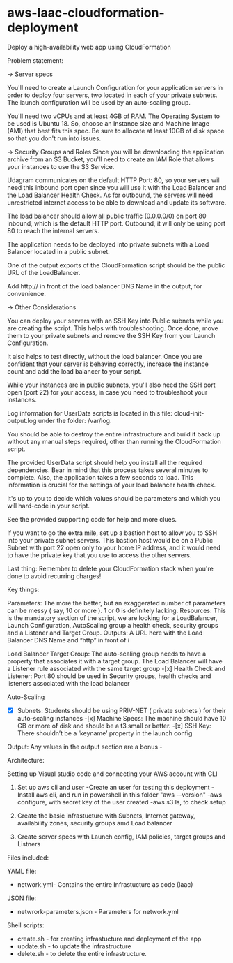 # aws-Iaac-cloudformation-deployment
Deploy a high-availability web app using CloudFormation

Problem statement:

-> Server specs

You'll need to create a Launch Configuration for your application servers in order to deploy four servers, two located in each of your private subnets. The launch configuration will be used by an auto-scaling group.

You'll need two vCPUs and at least 4GB of RAM. The Operating System to be used is Ubuntu 18. So, choose an Instance size and Machine Image (AMI) that best fits this spec. Be sure to allocate at least 10GB of disk space so that you don't run into issues.

-> Security Groups and Roles
Since you will be downloading the application archive from an S3 Bucket, you'll need to create an IAM Role that allows your instances to use the S3 Service.

Udagram communicates on the default HTTP Port: 80, so your servers will need this inbound port open since you will use it with the Load Balancer and the Load Balancer Health Check. As for outbound, the servers will need unrestricted internet access to be able to download and update its software.

The load balancer should allow all public traffic (0.0.0.0/0) on port 80 inbound, which is the default HTTP port. Outbound, it will only be using port 80 to reach the internal servers.

The application needs to be deployed into private subnets with a Load Balancer located in a public subnet.

One of the output exports of the CloudFormation script should be the public URL of the LoadBalancer.

Add http:// in front of the load balancer DNS Name in the output, for convenience.

->  Other Considerations

You can deploy your servers with an SSH Key into Public subnets while you are creating the script. This helps with troubleshooting. Once done, move them to your private subnets and remove the SSH Key from your Launch Configuration.

It also helps to test directly, without the load balancer. Once you are confident that your server is behaving correctly, increase the instance count and add the load balancer to your script.

While your instances are in public subnets, you'll also need the SSH port open (port 22) for your access, in case you need to troubleshoot your instances.

Log information for UserData scripts is located in this file: cloud-init-output.log under the folder: /var/log.

You should be able to destroy the entire infrastructure and build it back up without any manual steps required, other than running the CloudFormation script.

The provided UserData script should help you install all the required dependencies. Bear in mind that this process takes several minutes to complete. Also, the application takes a few seconds to load. This information is crucial for the settings of your load balancer health check.

It's up to you to decide which values should be parameters and which you will hard-code in your script.

See the provided supporting code for help and more clues.

If you want to go the extra mile, set up a bastion host to allow you to SSH into your private subnet servers. This bastion host would be on a Public Subnet with port 22 open only to your home IP address, and it would need to have the private key that you use to access the other servers.

Last thing: Remember to delete your CloudFormation stack when you're done to avoid recurring charges!

Key things:

 Parameters: The more the better, but an exaggerated number of parameters can be messy ( say, 10 or more ). 1 or 0 is definitely lacking.
 Resources: This is the mandatory section of the script, we are looking for a LoadBalancer, Launch Configuration, AutoScaling group a health check, security groups and a Listener and Target Group.
 Outputs: A URL here with the Load Balancer DNS Name and “http” in front of i

Load Balancer
  Target Group: The auto-scaling group needs to have a property that associates it with a target group. The Load Balancer will have a Listener rule associated with the same target group -[x] Health Check and Listener: Port 80 should be used in Security groups, health checks and listeners associated with the load balancer

Auto-Scaling

-[x] Subnets: Students should be using PRIV-NET ( private subnets ) for their auto-scaling instances -[x] Machine Specs: The machine should have 10 GB or more of disk and should be a t3.small or better. -[x] SSH Key: There shouldn’t be a ‘keyname’ property in the launch config

Output: Any values in the output section are a bonus -

Architecture:



Setting up Visual studio code and connecting your AWS account with CLI
1. Set up aws cli and user
  -Create an user for testing this deployment
  -Install aws cli, and run in powershell in this folder "aws --version"
  -aws configure, with secret key of the user created
  -aws s3 ls, to check setup

2. Create the basic infrastucture with Subnets, Internet gateway, availability zones, security groups amd Load balancer

3. Create server specs with Launch config, IAM policies, target groups and Listners


Files included:

YAML file:
  - network.yml- Contains the entire Infrastucture as code (Iaac)

JSON file:
  - netwrork-parameters.json - Parameters for network.yml

Shell scripts:
  - create.sh - for creating infrastucture and deployment of the app
  - update.sh - to update the infrastructure
  - delete.sh - to delete the entire infrastructure.
